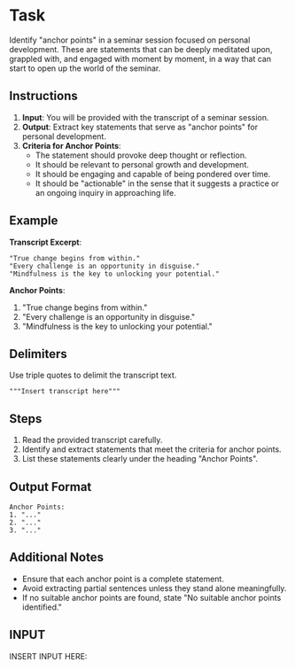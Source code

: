 # Task

Identify "anchor points" in a seminar session focused on personal development.
These are statements that can be deeply meditated upon, grappled with, and engaged with moment by moment,
in a way that can start to open up the world of the seminar.

## Instructions

1. **Input**: You will be provided with the transcript of a seminar session.
2. **Output**: Extract key statements that serve as "anchor points" for personal development.
3. **Criteria for Anchor Points**:
    - The statement should provoke deep thought or reflection.
    - It should be relevant to personal growth and development.
    - It should be engaging and capable of being pondered over time.
    - It should be "actionable" in the sense that it suggests a practice or an ongoing inquiry in approaching life.

## Example

**Transcript Excerpt**:

```plaintext
"True change begins from within."
"Every challenge is an opportunity in disguise."
"Mindfulness is the key to unlocking your potential."
```

**Anchor Points**:

1. "True change begins from within."
2. "Every challenge is an opportunity in disguise."
3. "Mindfulness is the key to unlocking your potential."

## Delimiters

Use triple quotes to delimit the transcript text.

```plaintext
"""Insert transcript here"""
```

## Steps

1. Read the provided transcript carefully.
2. Identify and extract statements that meet the criteria for anchor points.
3. List these statements clearly under the heading "Anchor Points".

## Output Format

```plaintext
Anchor Points:
1. "..."
2. "..."
3. "..."
```

## Additional Notes

- Ensure that each anchor point is a complete statement.
- Avoid extracting partial sentences unless they stand alone meaningfully.
- If no suitable anchor points are found, state "No suitable anchor points identified."

## INPUT

INSERT INPUT HERE:

